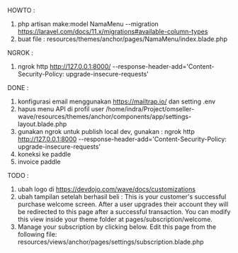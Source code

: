 HOWTO :
1. php artisan make:model NamaMenu --migration
    https://laravel.com/docs/11.x/migrations#available-column-types
2. buat file : resources/themes/anchor/pages/NamaMenu/index.blade.php

NGROK :
1. ngrok http http://127.0.0.1:8000/ --response-header-add='Content-Security-Policy: upgrade-insecure-requests'

DONE :
1. konfigurasi email menggunakan https://mailtrap.io/ dan setting .env
2. hapus menu API di profil user /home/indra/Project/omseller-wave/resources/themes/anchor/components/app/settings-layout.blade.php
3. gunakan ngrok untuk publish local dev, gunakan : ngrok http http://127.0.0.1:8000 --response-header-add='Content-Security-Policy: upgrade-insecure-requests'
4. koneksi ke paddle
5. invoice paddle

TODO :
1. ubah logo di https://devdojo.com/wave/docs/customizations
2. ubah tampilan setelah berhasil beli : 
This is your customer's successful purchase welcome screen. After a user upgrades their account they will be redirected to this page after a successful transaction.
You can modify this view inside your theme folder at pages/subscription/welcome.
3. Manage your subscription by clicking below. Edit this page from the following file: resources/views/anchor/pages/settings/subscription.blade.php
